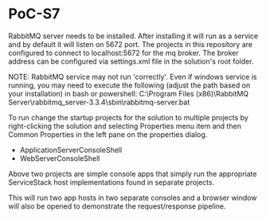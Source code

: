 PoC-S7
======

RabbitMQ server needs to be installed. After installing it will run as a service and by default it will listen on 5672 port. The projects in this repository are configured to connect to localhost:5672 for the mq broker. The broker address can be configured via settings.xml file in the solution's root folder.

NOTE: RabbitMQ service may not run 'correctly'. Even if windows service is running, you may need to execute the following (adjust the path based on your installation) in bash or powershell:
C:\Program Files (x86)\RabbitMQ Server\rabbitmq_server-3.3.4\sbin\rabbitmq-server.bat

To run change the startup projects for the solution to multiple projects by right-clicking the solution and selecting Properties menu item and then Common Properties in the left pane on the properties dialog.
* ApplicationServerConsoleShell
* WebServerConsoleShell

Above two projects are simple console apps that simply run the appropriate ServiceStack host implementations found in separate projects.

This will run two app hosts in two separate consoles and a browser window will also be opened to demonstrate the request/response pipeline.
